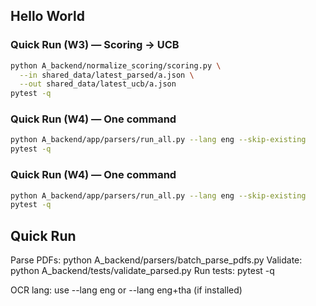 ## Hello World


### Quick Run (W3) — Scoring → UCB

```bash
python A_backend/normalize_scoring/scoring.py \
  --in shared_data/latest_parsed/a.json \
  --out shared_data/latest_ucb/a.json
pytest -q
```


### Quick Run (W4) — One command

```bash
python A_backend/app/parsers/run_all.py --lang eng --skip-existing
pytest -q
```



### Quick Run (W4) — One command

```bash
python A_backend/app/parsers/run_all.py --lang eng --skip-existing
pytest -q
```
## Quick Run

Parse PDFs:  python A_backend/parsers/batch_parse_pdfs.py
Validate:    python A_backend/tests/validate_parsed.py
Run tests:   pytest -q


OCR lang: use --lang eng or --lang eng+tha (if installed)
